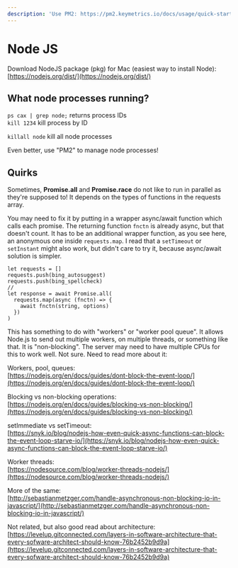 ```yaml
---
description: 'Use PM2: https://pm2.keymetrics.io/docs/usage/quick-start/'
---
```


# Node JS

Download NodeJS package \(pkg\) for Mac \(easiest way to install Node\):  
[https://nodejs.org/dist/](https://nodejs.org/dist/)

## What node processes running?

`ps cax | grep node;` returns process IDs  
`kill 1234` kill process by ID

`killall node` kill all node processes

Even better, use "PM2" to manage node processes!

## Quirks

Sometimes, **Promise.all** and **Promise.race** do not like to run in parallel as they're supposed to! It depends on the types of functions in the requests array. 

You may need to fix it by putting in a wrapper async/await function which calls each promise. The returning function `fnctn` is already async, but that doesn't count. It has to be an additional wrapper function, as you see here, an anonymous one inside `requests.map`. I read that a `setTimeout` or `setInstant` might also work, but didn't care to try it, because async/await solution is simpler.

```text
let requests = []
requests.push(bing_autosuggest)
requests.push(bing_spellcheck)
//
let response = await Promise.all(
  requests.map(async (fnctn) => {
    await fnctn(string, options)
  })
)
```

This has something to do with "workers" or "worker pool queue". It allows Node.js to send out multiple workers, on multiple threads, or something like that. It is "non-blocking". The server may need to have multiple CPUs for this to work well. Not sure. Need to read more about it:

Workers, pool, queues:  
[https://nodejs.org/en/docs/guides/dont-block-the-event-loop/](https://nodejs.org/en/docs/guides/dont-block-the-event-loop/)

Blocking vs non-blocking operations:  
[https://nodejs.org/en/docs/guides/blocking-vs-non-blocking/](https://nodejs.org/en/docs/guides/blocking-vs-non-blocking/)

setImmediate vs setTimeout:  
[https://snyk.io/blog/nodejs-how-even-quick-async-functions-can-block-the-event-loop-starve-io/](https://snyk.io/blog/nodejs-how-even-quick-async-functions-can-block-the-event-loop-starve-io/)

Worker threads:  
[https://nodesource.com/blog/worker-threads-nodejs/](https://nodesource.com/blog/worker-threads-nodejs/)

More of the same:  
[http://sebastianmetzger.com/handle-asynchronous-non-blocking-io-in-javascript/](http://sebastianmetzger.com/handle-asynchronous-non-blocking-io-in-javascript/)  




Not related, but also good read about architecture:  
[https://levelup.gitconnected.com/layers-in-software-architecture-that-every-sofware-architect-should-know-76b2452b9d9a](https://levelup.gitconnected.com/layers-in-software-architecture-that-every-sofware-architect-should-know-76b2452b9d9a)











